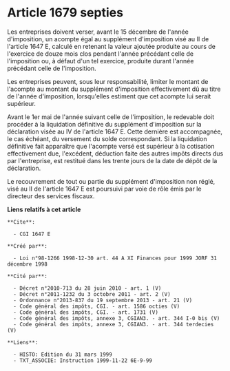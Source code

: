 # Article 1679 septies

Les entreprises doivent verser, avant le 15 décembre de l'année d'imposition, un acompte égal au supplément d'imposition visé
au II de l'article 1647 E, calculé en retenant la valeur ajoutée produite au cours de l'exercice de douze mois clos pendant
l'année précédant celle de l'imposition ou, à défaut d'un tel exercice, produite durant l'année précédant celle de
l'imposition.

Les entreprises peuvent, sous leur responsabilité, limiter le montant de l'acompte au montant du supplément d'imposition
effectivement dû au titre de l'année d'imposition, lorsqu'elles estiment que cet acompte lui serait supérieur.

Avant le 1er mai de l'année suivant celle de l'imposition, le redevable doit procéder à la liquidation définitive du
supplément d'imposition sur la déclaration visée au IV de l'article 1647 E. Cette dernière est accompagnée, le cas échéant,
du versement du solde correspondant. Si la liquidation définitive fait apparaître que l'acompte versé est supérieur à la
cotisation effectivement due, l'excédent, déduction faite des autres impôts directs dus par l'entreprise, est restitué dans
les trente jours de la date de dépôt de la déclaration.

Le recouvrement de tout ou partie du supplément d'imposition non réglé, visé au II de l'article 1647 E est poursuivi par voie
de rôle émis par le directeur des services fiscaux.

**Liens relatifs à cet article**

	**Cite**:

	  - CGI 1647 E

	**Créé par**:

	  - Loi n°98-1266 1998-12-30 art. 44 A XI Finances pour 1999 JORF 31 décembre 1998

	**Cité par**:

	  - Décret n°2010-713 du 28 juin 2010 - art. 1 (V)
	  - Décret n°2011-1232 du 3 octobre 2011 - art. 2 (V)
	  - Ordonnance n°2013-837 du 19 septembre 2013 - art. 21 (V)
	  - Code général des impôts, CGI. - art. 1586 octies (V)
	  - Code général des impôts, CGI. - art. 1731 (V)
	  - Code général des impôts, annexe 3, CGIAN3. - art. 344 I-0 bis (V)
	  - Code général des impôts, annexe 3, CGIAN3. - art. 344 terdecies (V)

	**Liens**:

	  - HISTO: Edition du 31 mars 1999
	  - TXT_ASSOCIE: Instruction 1999-11-22 6E-9-99
